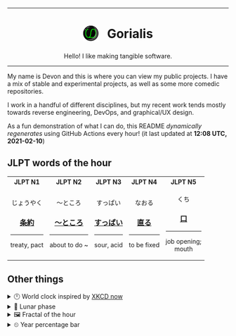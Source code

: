 ***

<h1 align="center">
<sub>
    <img src="readme/resources/avatar.png" height="36">
</sub>
&nbsp;
Gorialis
</h1>
<p align="center">
Hello! I like making tangible software.
</p>

***

My name is Devon and this is where you can view my public projects. I have a mix of stable and experimental projects, as well as some more comedic repositories.

I work in a handful of different disciplines, but my recent work tends mostly towards reverse engineering, DevOps, and graphical/UX design.

As a fun demonstration of what I can do, this README *dynamically regenerates* using GitHub Actions every hour! (it last updated at **12:08 UTC, 2021-02-10**)

<h2>JLPT words of the hour</h2>
<table>
    <tr>
        <th>JLPT N1</th>
        <th>JLPT N2</th>
        <th>JLPT N3</th>
        <th>JLPT N4</th>
        <th>JLPT N5</th>
    </tr>
    <tr>
        <td>
            <p align="center">じょうやく</p>
            <h3 align="center"><b><a href="https://jisho.org/search/%E6%9D%A1%E7%B4%84">条約</a></b></h3>
            <hr>
            <p align="center">treaty,<wbr> pact</p>
        </td>
        <td>
            <p align="center">～ところ</p>
            <h3 align="center"><b><a href="https://jisho.org/search/%EF%BD%9E%E3%81%A8%E3%81%93%E3%82%8D">～ところ</a></b></h3>
            <hr>
            <p align="center">about to do ~</p>
        </td>
        <td>
            <p align="center">すっぱい</p>
            <h3 align="center"><b><a href="https://jisho.org/search/%E3%81%99%E3%81%A3%E3%81%B1%E3%81%84">すっぱい</a></b></h3>
            <hr>
            <p align="center">sour,<wbr> acid</p>
        </td>
        <td>
            <p align="center">なおる</p>
            <h3 align="center"><b><a href="https://jisho.org/search/%E7%9B%B4%E3%82%8B">直る</a></b></h3>
            <hr>
            <p align="center">to be fixed</p>
        </td>
        <td>
            <p align="center">くち</p>
            <h3 align="center"><b><a href="https://jisho.org/search/%E5%8F%A3">口</a></b></h3>
            <hr>
            <p align="center">job opening;<br> mouth</p>
        </td>
    </tr>
</table>

<h2>Other things</h2>
<details>
<summary>🕛  World clock inspired by <a href="https://xkcd.com/now">XKCD now</a></summary>

> <img src="generated/now.png" width="512">

</details>
<details>
<summary>🌙 Lunar phase</summary>

The moon is approximately 97.86% through its phase ().

</details>
<details>
<summary>&#x1f5bc; Fractal of the hour</summary>

> <img src="generated/fractal.png" width="512">

</details>
<details>
<summary>&#x23f2; Year percentage bar</summary>
<pre><code>2021 [██▁▁▁▁▁▁▁▁▁▁▁▁▁▁▁▁▁▁] 11.10%</code></pre>
</details>
